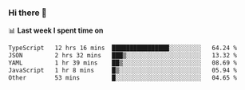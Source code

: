 ### Hi there 👋

<!--
**DBvc/DBvc** is a ✨ _special_ ✨ repository because its `README.md` (this file) appears on your GitHub profile.

Here are some ideas to get you started:

- 🔭 I’m currently working on ...
- 🌱 I’m currently learning ...
- 👯 I’m looking to collaborate on ...
- 🤔 I’m looking for help with ...
- 💬 Ask me about ...
- 📫 How to reach me: ...
- 😄 Pronouns: ...
- ⚡ Fun fact: ...
-->

📊 **Last week I spent time on**
<!--START_SECTION:waka-->

```txt
TypeScript   12 hrs 16 mins  ████████████████░░░░░░░░░   64.24 %
JSON         2 hrs 32 mins   ███▒░░░░░░░░░░░░░░░░░░░░░   13.32 %
YAML         1 hr 39 mins    ██▒░░░░░░░░░░░░░░░░░░░░░░   08.69 %
JavaScript   1 hr 8 mins     █▒░░░░░░░░░░░░░░░░░░░░░░░   05.94 %
Other        53 mins         █░░░░░░░░░░░░░░░░░░░░░░░░   04.65 %
```

<!--END_SECTION:waka-->
